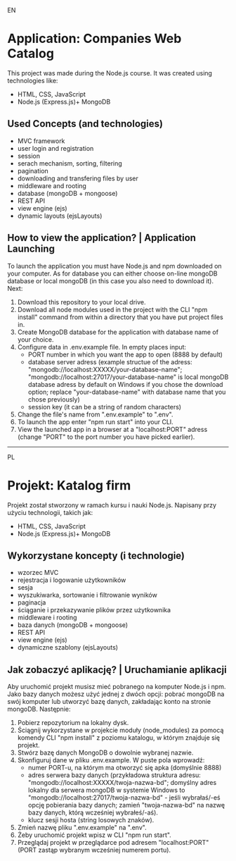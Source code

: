 EN
# Application: Companies Web Catalog
This project was made during the Node.js course. It was created using technologies like:
- HTML, CSS, JavaScript
- Node.js (Express.js)+ MongoDB

## Used Concepts (and technologies)
- MVC framework
- user login and registration
- session
- serach mechanism, sorting, filtering
- pagination
- downloading and transfering files by user
- middleware and rooting
- database (mongoDB + mongoose)
- REST API
- view engine (ejs)
- dynamic layouts (ejsLayouts)

## How to view the application? | Application Launching
To launch the application you must have Node.js and npm downloaded on your computer. As for database you can either choose on-line mongoDB database or local mongoDB (in this case you also need to download it). Next:
1. Download this repository to your local drive.
2. Download all node modules used in the project with the CLI "npm install" command from within a directory that you have put project files in.
3. Create MongoDB database for the application with database name of your choice.
4. Configure data in .env.example file. In empty places input:
	- PORT number in which you want the app to open (8888 by default)
	- database server adress (example structue of the adress: "mongodb://localhost:XXXXX/your-database-name"; "mongodb://localhost:27017/your-database-name" is local mongoDB database adress by default on Windows if you chose the download option; replace "your-database-name" with database name that you chose previously)
	- session key (it can be a string of random characters)
5. Change the file's name from ".env.example" to ".env".
6. To launch the app enter "npm run start" into your CLI.
7. View the launched app in a browser at a "localhost:PORT" adress (change "PORT" to the port number you have picked earlier).


---------------------------------------------------------------------------------------------------

PL

# Projekt: Katalog firm
Projekt został stworzony w ramach kursu i nauki Node.js. Napisany przy użyciu technologii, takich jak:
- HTML, CSS, JavaScript
- Node.js (Express.js)+ MongoDB

## Wykorzystane koncepty (i technologie)
- wzorzec MVC
- rejestracja i logowanie użytkowników
- sesja
- wyszukiwarka, sortowanie i filtrowanie wyników
- paginacja
- ściąganie i przekazywanie plików przez użytkownika
- middleware i rooting
- baza danych (mongoDB + mongoose)
- REST API
- view engine (ejs)
- dynamiczne szablony (ejsLayouts)


## Jak zobaczyć aplikację? | Uruchamianie aplikacji
Aby uruchomić projekt musisz mieć pobranego na komputer Node.js i npm. Jako bazy danych możesz użyć jednej z dwóch opcji: pobrać mongoDB na swój komputer lub utworzyć bazę danych, zakładając konto na stronie mongoDB. Następnie:
1. Pobierz repozytorium na lokalny dysk.
2. Ściągnij wykorzystane w projekcie moduły (node_modules) za pomocą komendy CLI "npm install" z poziomu katalogu, w którym znajduje się projekt.
3. Stwórz bazę danych MongoDB o dowolnie wybranej nazwie.
4. Skonfiguruj dane w pliku .env.example. W puste pola wprowadź:
	- numer PORT-u, na którym ma otworzyć się apka (domyślnie 8888)
	- adres serwera bazy danych (przykładowa struktura adresu: "mongodb://localhost:XXXXX/twoja-nazwa-bd"; domyślny adres lokalny dla serwera mongoDB w systemie Windows to "mongodb://localhost:27017/twoja-nazwa-bd" - jeśli wybrałaś/-eś opcję pobierania bazy danych; zamień "twoja-nazwa-bd" na nazwę bazy danych, którą wcześniej wybrałeś/-aś).
	- klucz sesji hosta (string losowych znaków).
5. Zmień nazwę pliku ".env.example" na ".env".
6. Żeby uruchomić projekt wpisz w CLI "npm run start".
7. Przeglądaj projekt w przeglądarce pod adresem "localhost:PORT" (PORT zastąp wybranym wcześniej numerem portu).

